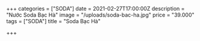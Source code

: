 +++
categories = ["SODA"]
date = 2021-02-27T17:00:00Z
description = "Nước Soda Bạc Hà"
image = "/uploads/soda-bac-ha.jpg"
price = "39.000"
tags = ["SODA"]
title = "Soda Bạc Hà"

+++
